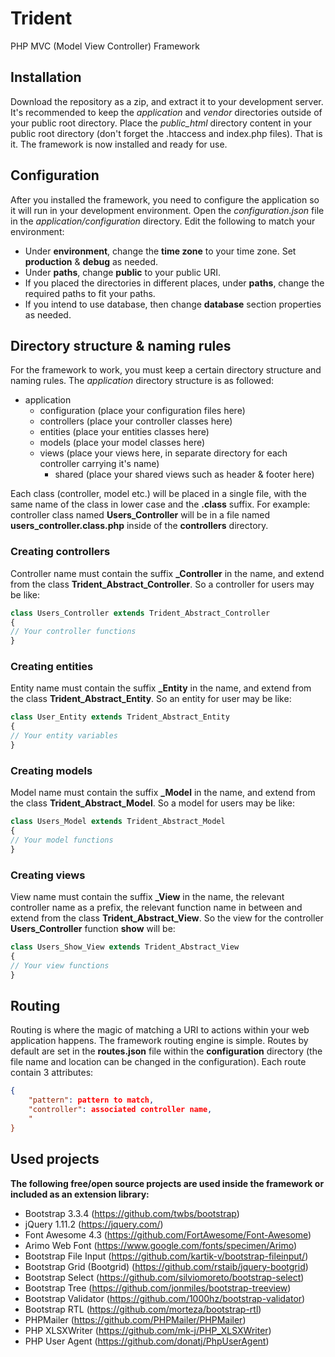 # Trident
PHP MVC (Model View Controller) Framework

## Installation
Download the repository as a zip, and extract it to your development server.
It's recommended to keep the _application_ and _vendor_ directories outside of your public root directory.
Place the *public_html* directory content in your public root directory (don't forget the .htaccess and index.php files).
That is it. The framework is now installed and ready for use.

## Configuration
After you installed the framework, you need to configure the application so it will run in your development environment.
Open the _configuration.json_ file in the _application/configuration_ directory.
Edit the following to match your environment:
- Under **environment**, change the **time zone** to your time zone. Set **production** & **debug** as needed.
- Under **paths**, change **public** to your public URI.
- If you placed the directories in different places, under **paths**, change the required paths to fit your paths.
- If you intend to use database, then change **database** section properties as needed.

## Directory structure & naming rules
For the framework to work, you must keep a certain directory structure and naming rules.
The _application_ directory structure is as followed:
- application
  - configuration (place your configuration files here)
  - controllers (place your controller classes here)
  - entities (place your entities classes here)
  - models (place your model classes here)
  - views (place your views here, in separate directory for each controller carrying it's name)
    - shared (place your shared views such as header & footer here)

Each class (controller, model etc.) will be placed in a single file, with the same name of the class in lower case and the **.class** suffix. For example: controller class named **Users_Controller** will be in a file named **users_controller.class.php** inside of the **controllers** directory.

### Creating controllers
Controller name must contain the suffix **_Controller** in the name, and extend from the class **Trident_Abstract_Controller**.
So a controller for users may be like:
```php
class Users_Controller extends Trident_Abstract_Controller
{
// Your controller functions
}
```
### Creating entities
Entity name must contain the suffix **_Entity** in the name, and extend from the class **Trident_Abstract_Entity**.
So an entity for user may be like:
```php
class User_Entity extends Trident_Abstract_Entity
{
// Your entity variables
}
```
### Creating models
Model name must contain the suffix **_Model** in the name, and extend from the class **Trident_Abstract_Model**.
So a model for users may be like:
```php
class Users_Model extends Trident_Abstract_Model
{
// Your model functions
}
```
### Creating views
View name must contain the suffix **_View** in the name, the relevant controller name as a prefix, the relevant function name in between and extend from the class **Trident_Abstract_View**.
So the view for the controller **Users_Controller** function **show** will be:
```php
class Users_Show_View extends Trident_Abstract_View
{
// Your view functions
}
```

## Routing
Routing is where the magic of matching a URI to actions within your web application happens. The framework routing engine is simple.
Routes by default are set in the **routes.json** file within the **configuration** directory (the file name and location can be changed in the configuration).
Each route contain 3 attributes:
```json
{
    "pattern": pattern to match,
    "controller": associated controller name,
    "
}
```

## Used projects
**The following free/open source projects are used inside the framework or included as an extension library:**
- Bootstrap 3.3.4 (https://github.com/twbs/bootstrap)
- jQuery 1.11.2 (https://jquery.com/)
- Font Awesome 4.3 (https://github.com/FortAwesome/Font-Awesome)
- Arimo Web Font (https://www.google.com/fonts/specimen/Arimo)
- Bootstrap File Input (https://github.com/kartik-v/bootstrap-fileinput/)
- Bootstrap Grid (Bootgrid) (https://github.com/rstaib/jquery-bootgrid)
- Bootstrap Select (https://github.com/silviomoreto/bootstrap-select)
- Bootstrap Tree (https://github.com/jonmiles/bootstrap-treeview)
- Bootstrap Validator (https://github.com/1000hz/bootstrap-validator)
- Bootstrap RTL (https://github.com/morteza/bootstrap-rtl)
- PHPMailer (https://github.com/PHPMailer/PHPMailer)
- PHP XLSXWriter (https://github.com/mk-j/PHP_XLSXWriter)
- PHP User Agent (https://github.com/donatj/PhpUserAgent)
